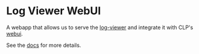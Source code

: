 # Log Viewer WebUI

A webapp that allows us to serve the [log-viewer] and integrate it with CLP's [webui].

See the [docs] for more details.

[docs]: https://docs.yscope.com/clp/main/dev-guide/components-log-viewer-webui.md
[log-viewer]: https://github.com/y-scope/yscope-log-viewer
[webui]: ../webui
